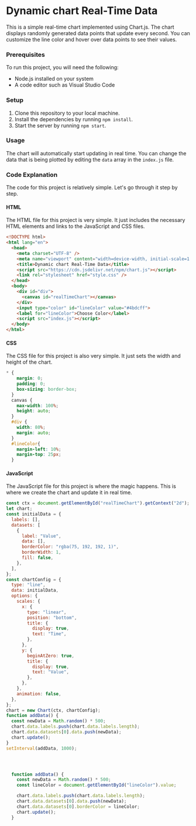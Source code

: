 # Dynamic chart Real-Time Data

This is a simple real-time chart implemented using Chart.js. The chart displays randomly generated data points that update every second. You can customize the line color and hover over data points to see their values.

### Prerequisites

To run this project, you will need the following:

- Node.js installed on your system
- A code editor such as Visual Studio Code

### Setup

1. Clone this repository to your local machine.
2. Install the dependencies by running `npm install`.
3. Start the server by running `npm start`.

### Usage

The chart will automatically start updating in real time. You can change the data that is being plotted by editing the `data` array in the `index.js` file.

### Code Explanation

The code for this project is relatively simple. Let's go through it step by step.

#### HTML

The HTML file for this project is very simple. It just includes the necessary HTML elements and links to the JavaScript and CSS files.

```html
<!DOCTYPE html>
<html lang="en">
  <head>
    <meta charset="UTF-8" />
    <meta name="viewport" content="width=device-width, initial-scale=1.0" />
    <title>Dynamic chart Real-Time Data</title>
    <script src="https://cdn.jsdelivr.net/npm/chart.js"></script>
    <link rel="stylesheet" href="style.css" />
  </head>
  <body>
    <div id="div">
      <canvas id="realTimeChart"></canvas>
    </div>
    <input type="color" id="lineColor" value="#4bdcff">
    <label for="lineColor">Choose Color</label>
    <script src="index.js"></script>
  </body>
</html>
```

#### CSS

The CSS file for this project is also very simple. It just sets the width and height of the chart.

```css
* {
    margin: 0;
    padding: 0;
    box-sizing: border-box;
  }
  canvas {
    max-width: 100%;
    height: auto;
  }
  #div {
    width: 80%;
    margin: auto;
  }
  #lineColor{
    margin-left: 10%;
    margin-top: 25px;
  }
```

#### JavaScript

The JavaScript file for this project is where the magic happens. This is where we create the chart and update it in real time.

```javascript
const ctx = document.getElementById("realTimeChart").getContext("2d");
let chart;
const initialData = {
  labels: [],
  datasets: [
    {
      label: "Value",
      data: [],
      borderColor: "rgba(75, 192, 192, 1)",
      borderWidth: 1,
      fill: false,
    },
  ],
};
const chartConfig = {
  type: "line",
  data: initialData,
  options: {
    scales: {
      x: {
        type: "linear",
        position: "bottom",
        title: {
          display: true,
          text: "Time",
        },
      },
      y: {
        beginAtZero: true,
        title: {
          display: true,
          text: "Value",
        },
      },
    },
    animation: false,
  },
};
chart = new Chart(ctx, chartConfig);
function addData() {
  const newData = Math.random() * 500;
  chart.data.labels.push(chart.data.labels.length);
  chart.data.datasets[0].data.push(newData);
  chart.update();
}
setInterval(addData, 1000);




  function addData() {
    const newData = Math.random() * 500;
    const lineColor = document.getElementById("lineColor").value;

    chart.data.labels.push(chart.data.labels.length);
    chart.data.datasets[0].data.push(newData);
    chart.data.datasets[0].borderColor = lineColor;
    chart.update();
  }


```
